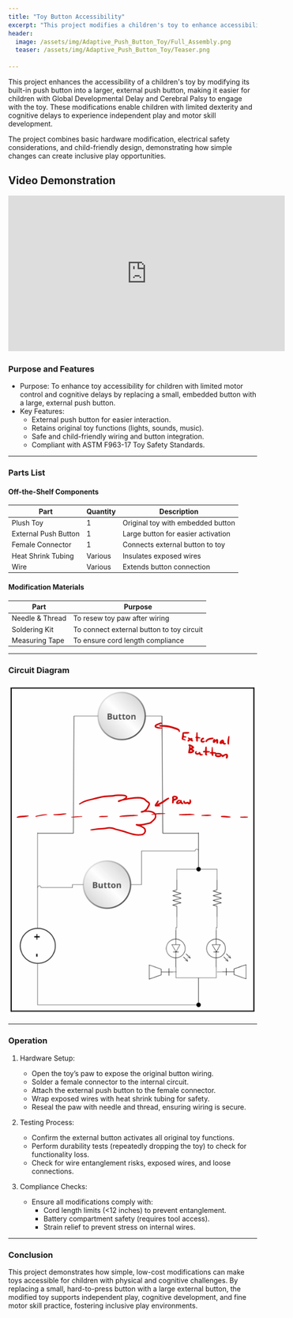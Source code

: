 ```yaml
---
title: "Toy Button Accessibility"
excerpt: "This project modifies a children's toy to enhance accessibility for children with limited motor skills, using an external push button for easier interaction."
header:
  image: /assets/img/Adaptive_Push_Button_Toy/Full_Assembly.png
  teaser: /assets/img/Adaptive_Push_Button_Toy/Teaser.png

---
```


This project enhances the accessibility of a children's toy by modifying its built-in push button into a larger, external push button, making it easier for children with Global Developmental Delay and Cerebral Palsy to engage with the toy. These modifications enable children with limited dexterity and cognitive delays to experience independent play and motor skill development.

The project combines basic hardware modification, electrical safety considerations, and child-friendly design, demonstrating how simple changes can create inclusive play opportunities.

## Video Demonstration
<iframe width="560" height="315" src="https://www.youtube.com/embed/UGwhHsRSFCI" frameborder="0" allowfullscreen></iframe>

### Purpose and Features
- Purpose: To enhance toy accessibility for children with limited motor control and cognitive delays by replacing a small, embedded button with a large, external push button.
- Key Features:
    - External push button for easier interaction.
    - Retains original toy functions (lights, sounds, music).
    - Safe and child-friendly wiring and button integration.
    - Compliant with ASTM F963-17 Toy Safety Standards.

---

### Parts List
#### Off-the-Shelf Components

| Part               | Quantity | Description                       |
|-------------------------|--------------|---------------------------------------|
| Plush Toy               | 1            | Original toy with embedded button     |
| External Push Button    | 1            | Large button for easier activation    |
| Female Connector        | 1            | Connects external button to toy       |
| Heat Shrink Tubing      | Various      | Insulates exposed wires               |
| Wire                    | Various      | Extends button connection             |

#### Modification Materials

| Part          | Purpose                     |
|--------------------|---------------------------------|
| Needle & Thread    | To resew toy paw after wiring  |
| Soldering Kit      | To connect external button to toy circuit |
| Measuring Tape     | To ensure cord length compliance |

---

### Circuit Diagram
<p align="center">
  <img src="/assets/img/Adaptive_Push_Button_Toy/Circuit_Diagram.png" alt="Circuit Diagram" width="600">
</p>


---

### Operation

1. Hardware Setup:
    - Open the toy’s paw to expose the original button wiring.
    - Solder a female connector to the internal circuit.
    - Attach the external push button to the female connector.
    - Wrap exposed wires with heat shrink tubing for safety.
    - Reseal the paw with needle and thread, ensuring wiring is secure.

2. Testing Process:
    - Confirm the external button activates all original toy functions.
    - Perform durability tests (repeatedly dropping the toy) to check for functionality loss.
    - Check for wire entanglement risks, exposed wires, and loose connections.

3. Compliance Checks:
    - Ensure all modifications comply with:
        - Cord length limits (<12 inches) to prevent entanglement.
        - Battery compartment safety (requires tool access).
        - Strain relief to prevent stress on internal wires.

---

### Conclusion
This project demonstrates how simple, low-cost modifications can make toys accessible for children with physical and cognitive challenges. By replacing a small, hard-to-press button with a large external button, the modified toy supports independent play, cognitive development, and fine motor skill practice, fostering inclusive play environments.

